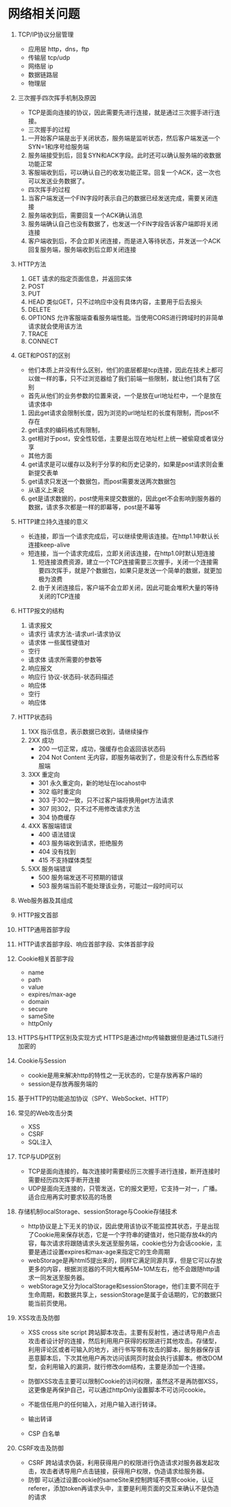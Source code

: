 # 网络相关问题

1. TCP/IP协议分层管理

    - 应用层    http，dns，ftp
    - 传输层    tcp/udp
    - 网络层    ip
    - 数据链路层
    - 物理层

2. 三次握手四次挥手机制及原因
    - TCP是面向连接的协议，因此需要先进行连接，就是通过三次握手进行连接。
    * 三次握手的过程
    1. 一开始客户端是出于关闭状态，服务端是监听状态，然后客户端发送一个SYN=1和序号给服务端
    2. 服务端接受到后，回复SYN和ACK字段。此时还可以确认服务端的收数据功能正常
    3. 客服端收到后，可以确认自己的收发功能正常。回复一个ACK，这一次也可以发送业务数据了。
    * 四次挥手的过程
    1. 当客户端发送一个FIN字段时表示自己的数据已经发送完成，需要关闭连接
    2. 服务端收到后，需要回复一个ACK确认消息
    3. 服务端确认自己也没有数据了，也发送一个FIN字段告诉客户端即将关闭连接
    4. 客户端收到后，不会立即关闭连接，而是进入等待状态，并发送一个ACK回复服务端，服务端收到后立即关闭连接

3. HTTP方法
    1. GET  请求的指定页面信息，并返回实体
    2. POST 
    3. PUT  
    4. HEAD 类似GET，只不过响应中没有具体内容，主要用于后去报头
    5. DELETE
    6. OPTIONS  允许客服端查看服务端性能。当使用CORS进行跨域时的非简单请求就会使用该方法
    7. TRACE
    8. CONNECT

4. GET和POST的区别
    * 他们本质上并没有什么区别，他们的底层都是tcp连接，因此在技术上都可以做一样的事，只不过浏览器给了我们前端一些限制，就让他们具有了区别
    * 首先从他们的业务参数的位置来说，一个是放在url地址栏中，一个是放在请求体中
    1. 因此get请求会限制长度，因为浏览的url地址栏的长度有限制，而post不存在
    2. get请求的编码格式有限制，
    3. get相对于post，安全性较低，主要是出现在地址栏上统一被偷窥或者误分享
    * 其他方面
    4. get请求是可以缓存以及利于分享的和历史记录的，如果是post请求则会重新提交表单
    5. get请求只发送一个数据包，而post需要发送两次数据包
    * 从语义上来说
    6. get是请求数据的，post使用来提交数据的，因此get不会影响到服务器的数据，请求多次都是一样的即幕等，post是不幕等

5. HTTP建立持久连接的意义
    * 长连接，即当一个请求完成后，可以继续使用该连接。在http1.1中默认长连接keep-alive
    * 短连接，当一个请求完成后，立即关闭该连接，在http1.0时默认短连接
        1. 短连接浪费资源，建立一个TCP连接需要三次握手，关闭一个连接需要四次挥手，就是7个数据包，如果只是发送一个简单的数据，就更加极为浪费
        2. 由于关闭连接后，客户端不会立即关闭，因此可能会堆积大量的等待关闭的TCP连接

6. HTTP报文的结构
    1. 请求报文
    - 请求行    请求方法-请求url-请求协议
    - 请求体    一些属性键值对
    - 空行
    - 请求体    请求所需要的参数等
    2. 响应报文
    - 响应行    协议-状态码-状态码描述
    - 响应体
    - 空行
    - 响应体

7. HTTP状态码
    1. 1XX  指示信息，表示数据已收到，请继续操作
    2. 2XX  成功
        - 200 一切正常，成功，强缓存也会返回该状态码
        - 204 Not Content 无内容，即服务端收到了，但是没有什么东西给客服端
    3. 3XX 重定向
        - 301 永久重定向，新的地址在locahost中
        - 302 临时重定向
        - 303 于302一致，只不过客户端将换用get方法请求
        - 307 同302，只不过不用修改请求方法
        - 304 协商缓存
    4. 4XX 客服端错误
        - 400 语法错误
        - 403 服务端收到请求，拒绝服务
        - 404 没有找到
        - 415 不支持媒体类型
    5. 5XX 服务端错误
        - 500 服务端发送不可预期的错误
        - 503 服务端当前不能处理该业务，可能过一段时间可以

8. Web服务器及其组成

9. HTTP报文首部
10. HTTP通用首部字段
11. HTTP请求首部字段、响应首部字段、实体首部字段
12. Cookie相关首部字段
    - name
    - path
    - value
    - expires/max-age
    - domain
    - secure
    - sameSite
    - httpOnly

13. HTTPS与HTTP区别及实现方式
    HTTPS是通过http传输数据但是通过TLS进行加密的

14. Cookie与Session
    - cookie是用来解决http的特性之一无状态的，它是存放再客户端的
    - session是存放再服务端的

15. 基于HTTP的功能追加协议（SPY、WebSocket、HTTP）

16. 常见的Web攻击分类
     - XSS
     - CSRF
     - SQL注入

17. TCP与UDP区别
    - TCP是面向连接的，每次连接时需要经历三次握手进行连接，断开连接时需要经历四次挥手断开连接
    - UDP是面向无连接的，只管发送，它的报文更短，它支持一对一，广播。适合应用再实时要求较高的场景

18. 存储机制localStorage、sessionStorage与Cookie存储技术
    - http协议是上下无关的协议，因此使用该协议不能监控其状态，于是出现了Cookie用来保存状态，它是一个字符串的键值对，他只能存放4k的内容，每次请求将跟随请求头发送至服务端，cookie也分为会话cookie，主要是通过设置expires和max-age来指定它的生命周期
    - webStorage是再html5提出来的，同样它满足同源共享，但是它可以存放更多的内容，根据浏览器的不同大概再5M~10M左右，他不会跟随http请求一同发送至服务器。
    * webStorage又分为localStorage和sessionStorage，他们主要不同在于生命周期，和数据共享上，sessionStorage是属于会话期的，它的数据只能当前页使用。

19. XSS攻击及防御
    - XSS cross site script 跨站脚本攻击。主要有反射性，通过诱导用户点击攻击者设计好的连接，然后利用用户获得的权限进行其他攻击。存储型，利用评论区或者可输入的地方，进行书写带有攻击的脚本，服务器保存该恶意脚本后，下次其他用户再次访问该网页时就会执行该脚本。修改DOM型，会利用输入的漏洞，就行修改dom结构，主要是添加一个连接。

    - 防御XSS攻击主要可以限制Cookie的访问权限，虽然这不是再防御XSS，这更像是再保护自己，可以通过httpOnly设置脚本不可访问cookie。
    - 不能信任用户的任何输入，对用户输入进行转译。
    - 输出转译
    - CSP 白名单

20. CSRF攻击及防御
    - CSRF 跨站请求伪装，利用获得用户的权限进行伪造请求对服务器发起攻击，攻击者诱导用户点击链接，获得用户权限，伪造请求给服务器。
    - 防御  可以通过设置cookie的sameSite来控制跨域不携带cookie，认证referer，添加token再请求头中，主要是利用页面的交互来确认不是伪造的请求